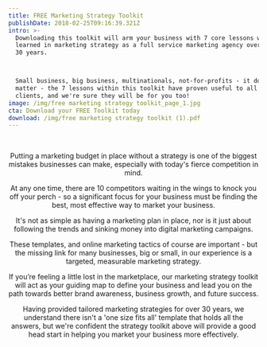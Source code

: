 ```yaml
---
title: FREE Marketing Strategy Toolkit
publishDate: 2018-02-25T09:16:39.321Z
intro: >-
  Downloading this toolkit will arm your business with 7 core lessons we have
  learned in marketing strategy as a full service marketing agency over the past
  30 years.



  Small business, big business, multinationals, not-for-profits - it doesn't
  matter - the 7 lessons within this toolkit have proven useful to all of our
  clients, and we're sure they will be for you too!
image: /img/free marketing strategy toolkit_page_1.jpg
cta: Download your FREE Toolkit today
download: /img/free marketing strategy toolkit (1).pdf
---
```

<br>

<Center>

<p>

Putting a marketing budget in place without a strategy is one of the biggest mistakes businesses can make, especially with today's fierce competition in mind.

</p>

<p>

At any one time, there are 10 competitors waiting in the wings to knock you off your perch - so a significant focus for your business must be finding the best, most effective way to market your business.

</p>

<p>

It's not as simple as having a marketing plan in place, nor is it just about following the trends and sinking money into digital marketing campaigns.

</p>

<p>

These templates, and online marketing tactics of course are important - but the missing link for many businesses, big or small, in our experience is a targeted, measurable marketing strategy.

</p>

<p>

If you’re feeling a little lost in the marketplace, our marketing strategy toolkit will act as your guiding map to define your business and lead you on the path towards better brand awareness, business growth, and future success.

</p>

<p>

Having provided tailored marketing strategies for over 30 years, we understand there isn't a 'one size fits all' template that holds all the answers, but we're confident the strategy toolkit above will provide a good head start in helping you market your business more effectively.

</p>

<Center/>
